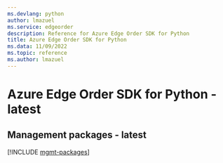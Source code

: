 ```yaml
---
ms.devlang: python
author: lmazuel
ms.service: edgeorder
description: Reference for Azure Edge Order SDK for Python
title: Azure Edge Order SDK for Python
ms.data: 11/09/2022
ms.topic: reference
ms.author: lmazuel
---
```

# Azure Edge Order SDK for Python - latest

## Management packages - latest
[!INCLUDE [mgmt-packages](edge-order-mgmt-index.md)]